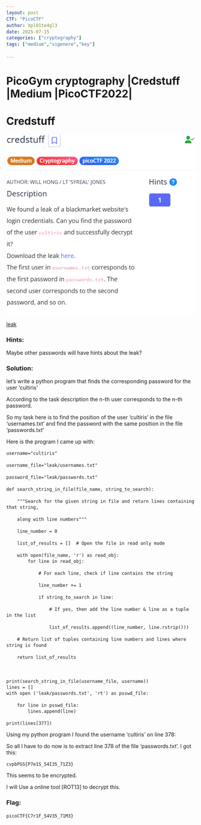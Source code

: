 ```yaml
---
layout: post
CTF: "PicoCTF"
author: Xpl01te4gl3
date: 2025-07-15
categories: ["cryptography"]
tags: ["medium","vigenere","key"]

---
```

# PicoGym cryptography |Credstuff |Medium |PicoCTF2022|

# Credstuff

![HashCrack Screenshot](/assets/lib/pic14.png)

[leak](https://artifacts.picoctf.net/c/534/leak.tar)


### Hints:
Maybe other passwords will have hints about the leak?

### Solution:
let’s write a python program that finds the corresponding password for the user ‘cultiris’

According to the task description the n-th user corresponds to the n-th password.

So my task here is to find the position of the user ‘cultiris’ in the file ‘usernames.txt’ and find the password with the same position in the file ‘passwords.txt’

Here is the program I came up with:
```
username="cultiris"

username_file="leak/usernames.txt"

password_file="leak/passwords.txt"

def search_string_in_file(file_name, string_to_search):

    """Search for the given string in file and return lines containing that string,

    along with line numbers"""

    line_number = 0

    list_of_results = []  # Open the file in read only mode

    with open(file_name, 'r') as read_obj:
        for line in read_obj:

            # For each line, check if line contains the string

            line_number += 1

            if string_to_search in line:

                # If yes, then add the line number & line as a tuple in the list

                list_of_results.append((line_number, line.rstrip()))

    # Return list of tuples containing line numbers and lines where string is found

    return list_of_results



print(search_string_in_file(username_file, username))
lines = []                             		
with open ('leak/passwords.txt', 'rt') as psswd_file: 

    for line in psswd_file:               
        lines.append(line)   

print(lines[377])
```
Using my python program I found the username ‘cultiris’ on line 378:

So all I have to do now is to extract line 378 of the file ‘passwords.txt’.
I got this:
```
cvpbPGS{P7e1S_54I35_71Z3}
```
This seems to be encrypted.

I will Use a online tool [ROT13] to decrypt this.

### Flag:
```
picoCTF{C7r1F_54V35_71M3}
```